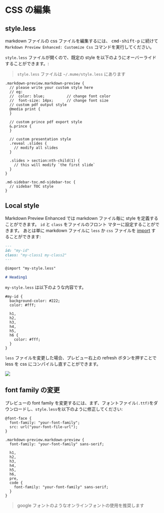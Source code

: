 # CSS の編集

## style.less

markdown ファイルの css ファイルを編集するには、 <kbd>cmd-shift-p</kbd> に続けて `Markdown Preview Enhanced: Customize Css` コマンドを実行してください。

`style.less` ファイルが開くので、既定の style を以下のようにオーバーライドすることができます。:

> `style.less` ファイルは `~/.mume/style.less` にあります

```less
.markdown-preview.markdown-preview {
  // please write your custom style here
  // eg:
  //  color: blue;          // change font color
  //  font-size: 14px;      // change font size
  // custom pdf output style
  @media print {
  }

  // custom prince pdf export style
  &.prince {
  }

  // custom presentation style
  .reveal .slides {
    // modify all slides
  }

  .slides > section:nth-child(1) {
    // this will modify `the first slide`
  }
}

.md-sidebar-toc.md-sidebar-toc {
  // sidebar TOC style
}
```

## Local style

Markdown Preview Enhanced では markdown ファイル毎に style を定義することができます。
`id` と `class` をファイルのフロント マターに設定することができます。
あとは単に markdown ファイルに `less` か `css` ファイルを [import](ja-jp/file-imports.md) することができます:

```markdown
---
id: "my-id"
class: "my-class1 my-class2"
---

@import "my-style.less"

# Heading1
```

`my-style.less` は以下のような内容です。

```less
#my-id {
  background-color: #222;
  color: #fff;

  h1,
  h2,
  h3,
  h4,
  h5,
  h6 {
    color: #fff;
  }
}
```

`less` ファイルを変更した場合、プレビュー右上の refresh ボタンを押すことで less を css にコンパイルし直すことができます。

![](https://cloud.githubusercontent.com/assets/1908863/22716917/c7088ae0-ed5d-11e6-8db9-e1ab035a3a2b.png)

## font family の変更

プレビューの font family を変更するには、まず、フォントファイル`(.ttf)`をダウンロードし、`style.less`を以下のように修正してください:

```less
@font-face {
  font-family: "your-font-family";
  src: url("your-font-file-url");
}

.markdown-preview.markdown-preview {
  font-family: "your-font-family" sans-serif;

  h1,
  h2,
  h3,
  h4,
  h5,
  h6,
  pre,
  code {
    font-family: "your-font-family" sans-serif;
  }
}
```

> google フォントのようなオンラインフォントの使用を推奨します
